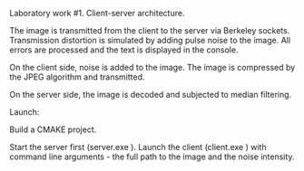 Laboratory work #1. Client-server architecture.

The image is transmitted from the client to the server via Berkeley sockets.
Transmission distortion is simulated by adding pulse noise to the image.
All errors are processed and the text is displayed in the console.

On the client side, noise is added to the image. The image is compressed by the JPEG algorithm and transmitted.

On the server side, the image is decoded and subjected to median filtering.

Launch:

Build a CMAKE project.

Start the server first (server.exe ).
Launch the client (client.exe ) with command line arguments - the full path to the image and the noise intensity.